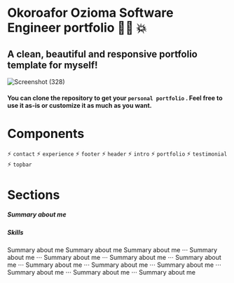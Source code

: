 # Okoroafor Ozioma Software Engineer portfolio :woman_technologist: :collision:

## A clean, beautiful and responsive portfolio template for myself!


![Screenshot (328)](https://user-images.githubusercontent.com/106816493/200988540-75824923-690d-442a-9347-8169eab690b8.png)

#### You can clone the repository to get your `personal portfolio` . Feel free to use it as-is or customize it as much as you want.


# Components

:zap: `contact`
:zap: `experience`
:zap: `footer`
:zap: `header`
:zap: `intro`
:zap: `portfolio`
:zap: `testimonial`
:zap: `topbar`


# Sections

##### Summary about me
##### Skills
Summary about me
Summary about me
Summary about me
⋅⋅⋅ Summary about me
⋅⋅⋅ Summary about me
⋅⋅⋅ Summary about me
⋅⋅⋅ Summary about me
⋅⋅⋅ Summary about me
⋅⋅⋅ Summary about me
⋅⋅⋅ Summary about me
⋅⋅⋅ Summary about me
⋅⋅⋅ Summary about me
⋅⋅⋅ Summary about me
